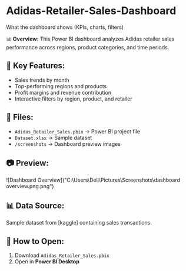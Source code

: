 # Adidas-Retailer-Sales-Dashboard
What the dashboard shows (KPIs, charts, filters)

📊 **Overview:**
This Power BI dashboard analyzes Adidas retailer sales performance across regions, product categories, and time periods.

## 🔹 Key Features:
- Sales trends by month
- Top-performing regions and products
- Profit margins and revenue contribution
- Interactive filters by region, product, and retailer

## 📂 Files:
- `Adidas_Retailer_Sales.pbix` → Power BI project file
- `Dataset.xlsx` → Sample dataset
- `/screenshots` → Dashboard preview images

## 📷 Preview:
![Dashboard Overview]("C:\Users\Dell\Pictures\Screenshots\dashboard overview.png.png")

## 📊 Data Source:
Sample dataset from [kaggle] containing sales transactions.

## 🚀 How to Open:
1. Download `Adidas_Retailer_Sales.pbix`
2. Open in **Power BI Desktop**
